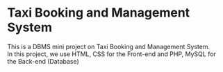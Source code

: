 # Taxi Booking and Management System
This is a DBMS mini project on Taxi Booking and Management System. <br/>
In this project, we use HTML, CSS for the Front-end and PHP, MySQL for the Back-end (Database)
